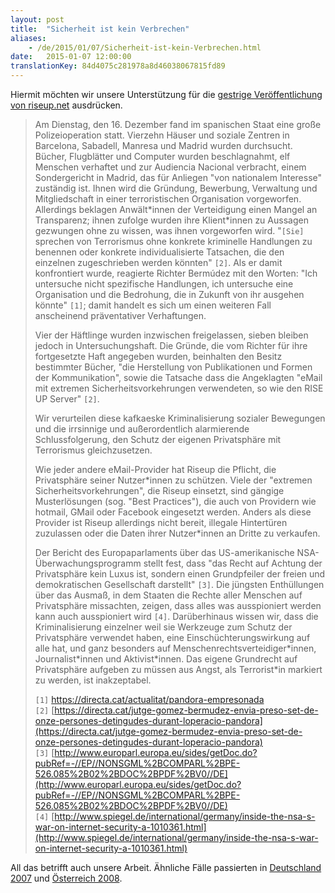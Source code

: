 ```yaml
---
layout: post
title:  "Sicherheit ist kein Verbrechen"
aliases:
    - /de/2015/01/07/Sicherheit-ist-kein-Verbrechen.html
date:   2015-01-07 12:00:00
translationKey: 84d4075c281978a8d46038067815fd89
---
```


Hiermit möchten wir unsere Unterstützung für die [gestrige Veröffentlichung von riseup.net](https://help.riseup.net/de/about-us/press/security-not-a-crime) ausdrücken.

> Am Dienstag, den 16. Dezember fand im spanischen Staat eine große Polizeioperation statt. Vierzehn Häuser und soziale Zentren in Barcelona, Sabadell, Manresa und Madrid wurden durchsucht. Bücher, Flugblätter und Computer wurden beschlagnahmt, elf Menschen verhaftet und zur Audiencia Nacional verbracht, einem Sondergericht in Madrid, das für Anliegen "von nationalem Interesse" zuständig ist. Ihnen wird die Gründung, Bewerbung, Verwaltung und Mitgliedschaft in einer terroristischen Organisation vorgeworfen. Allerdings beklagen Anwält\*innen der Verteidigung einen Mangel an Transparenz; ihnen zufolge wurden ihre Klient\*innen zu Aussagen gezwungen ohne zu wissen, was ihnen vorgeworfen wird. "`[Sie]` sprechen von Terrorismus ohne konkrete kriminelle Handlungen zu benennen oder konkrete individualisierte Tatsachen, die den einzelnen zugeschrieben werden könnten" `[2]`. Als er damit konfrontiert wurde,  reagierte Richter Bermúdez mit den Worten: "Ich untersuche nicht spezifische Handlungen, ich untersuche eine Organisation und die Bedrohung, die in Zukunft von ihr ausgehen könnte" `[1]`; damit handelt es sich um einen weiteren Fall anscheinend präventativer Verhaftungen.
> 
> Vier der Häftlinge wurden inzwischen freigelassen, sieben bleiben jedoch in Untersuchungshaft. Die Gründe, die vom Richter für ihre fortgesetzte Haft angegeben wurden, beinhalten den Besitz bestimmter Bücher, "die Herstellung von Publikationen und Formen der Kommunikation", sowie die Tatsache dass die Angeklagten "eMail mit extremen Sicherheitsvorkehrungen verwendeten, so wie den RISE UP Server" `[2]`.
> 
> Wir verurteilen diese kafkaeske Kriminalisierung sozialer Bewegungen und die irrsinnige und außerordentlich alarmierende Schlussfolgerung, den Schutz der eigenen Privatsphäre mit Terrorismus gleichzusetzen.
> 
> Wie jeder andere eMail-Provider hat Riseup die Pflicht, die Privatsphäre seiner Nutzer\*innen zu schützen. Viele der "extremen Sicherheitsvorkehrungen", die Riseup einsetzt, sind gängige Musterlösungen (sog. "Best Practices"), die auch von Providern wie hotmail, GMail oder Facebook eingesetzt werden. Anders als diese Provider ist Riseup allerdings nicht bereit, illegale Hintertüren zuzulassen oder die Daten ihrer Nutzer\*innen an Dritte zu verkaufen.
> 
> Der Bericht des Europaparlaments über das US-amerikanische NSA-Überwachungsprogramm stellt fest, dass "das Recht auf Achtung der Privatsphäre kein Luxus ist, sondern einen Grundpfeiler der freien und demokratischen Gesellschaft darstellt" `[3]`. Die jüngsten Enthüllungen über das Ausmaß, in dem Staaten die Rechte aller Menschen auf Privatsphäre missachten, zeigen, dass alles was ausspioniert werden kann auch ausspioniert wird `[4]`. Darüberhinaus wissen wir, dass die Kriminalisierung einzelner weil sie Werkzeuge zum Schutz der Privatsphäre verwendet haben, eine Einschüchterungswirkung auf alle hat, und ganz besonders auf Menschenrechtsverteidiger\*innen, Journalist\*innen und Aktivist\*innen. Das eigene Grundrecht auf Privatsphäre aufgeben zu müssen aus Angst, als Terrorist*in markiert zu werden, ist inakzeptabel.
> 
> `[1]` [ https://directa.cat/actualitat/pandora-empresonada ](https://directa.cat/actualitat/pandora-empresonada)  
> `[2]` [https://directa.cat/jutge-gomez-bermudez-envia-preso-set-de-onze-persones-detingudes-durant-loperacio-pandora](https://directa.cat/jutge-gomez-bermudez-envia-preso-set-de-onze-persones-detingudes-durant-loperacio-pandora)  
> `[3]` [http://www.europarl.europa.eu/sides/getDoc.do?pubRef=-//EP//NONSGML%2BCOMPARL%2BPE-526.085%2B02%2BDOC%2BPDF%2BV0//DE](http://www.europarl.europa.eu/sides/getDoc.do?pubRef=-//EP//NONSGML%2BCOMPARL%2BPE-526.085%2B02%2BDOC%2BPDF%2BV0//DE)  
> `[4]` [http://www.spiegel.de/international/germany/inside-the-nsa-s-war-on-internet-security-a-1010361.html](http://www.spiegel.de/international/germany/inside-the-nsa-s-war-on-internet-security-a-1010361.html)

All das betrifft auch unsere Arbeit.
Ähnliche Fälle passierten in [Deutschland 2007](http://einstellung.so36.net/de/hg/konstrukt) und [Österreich 2008](http://antirep2008.org/?p=14).
